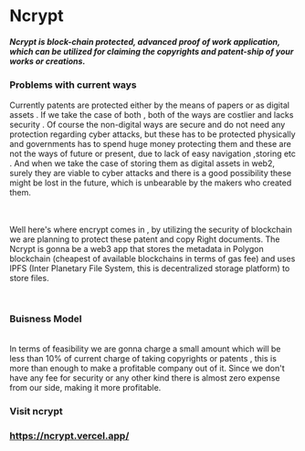 <h1>Ncrypt</h1>
<h5>Ncrypt is block-chain protected, advanced proof of work application, which can be utilized for claiming the copyrights and patent-ship  of your works or creations. <br/><h3>Problems with current ways</h3>
Currently patents are protected either by the means of papers or as digital assets . If we take the case  of both , both of the ways are costlier and lacks security . Of course the non-digital ways are secure and do not need any protection regarding cyber attacks, but these has to be protected physically and governments  has to spend huge money protecting them and these are not the ways of future or present, due to lack of easy navigation ,storing etc .  And when we take the case of storing them as digital assets in web2, surely they are viable to cyber attacks and there is a good possibility these might be lost in the future, which is unbearable by the makers who created them. 

<br/><br/>
Well here's where encrypt comes in , by utilizing the security of blockchain we are planning to protect these patent and copy Right documents. The Ncrypt is gonna be a web3 app that stores the metadata in Polygon blockchain (cheapest of available blockchains in terms of gas fee) and uses IPFS (Inter Planetary File System, this is decentralized storage platform) to store files.

<br/>
  <h3>Buisness Model</h3>
  <br/>
In terms of feasibility  we are gonna charge a small amount which will be less than 10% of current charge of taking copyrights or patents , this is more than enough to make a profitable company out of it. Since we don't have any fee for security or any other kind there is almost zero expense from our side, making it more profitable.
</h5>

<h3>Visit ncrypt<h3> <a href= "https://ncrypt.vercel.app/">https://ncrypt.vercel.app/</a>
